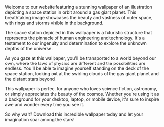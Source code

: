 <!--
Write me content for website with wallpaper "An illustration of a space station in orbit around a gas giant planet, with rings and storms visible in the background."
-->

<!--font:Open Sans-->

Welcome to our website featuring a stunning wallpaper of an illustration depicting a space station in orbit around a gas giant planet. This breathtaking image showcases the beauty and vastness of outer space, with rings and storms visible in the background.

The space station depicted in this wallpaper is a futuristic structure that represents the pinnacle of human engineering and technology. It's a testament to our ingenuity and determination to explore the unknown depths of the universe.

As you gaze at this wallpaper, you'll be transported to a world beyond our own, where the laws of physics are different and the possibilities are endless. You'll be able to imagine yourself standing on the deck of the space station, looking out at the swirling clouds of the gas giant planet and the distant stars beyond.

This wallpaper is perfect for anyone who loves science fiction, astronomy, or simply appreciates the beauty of the cosmos. Whether you're using it as a background for your desktop, laptop, or mobile device, it's sure to inspire awe and wonder every time you see it.

So why wait? Download this incredible wallpaper today and let your imagination soar among the stars!
